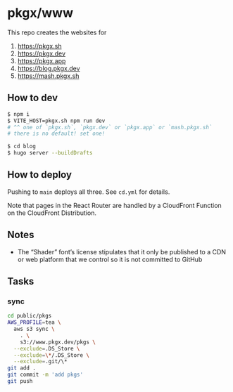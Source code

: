 # pkgx/www

This repo creates the websites for

1. https://pkgx.sh
2. https://pkgx.dev
3. https://pkgx.app
4. https://blog.pkgx.dev
5. https://mash.pkgx.sh

## How to dev

```sh
$ npm i
$ VITE_HOST=pkgx.sh npm run dev
# ^^ one of `pkgx.sh`, `pkgx.dev` or `pkgx.app` or `mash.pkgx.sh`
# there is no default! set one!

$ cd blog
$ hugo server --buildDrafts
```

## How to deploy

Pushing to `main` deploys all three. See `cd.yml` for details.

Note that pages in the React Router are handled by a CloudFront Function
on the CloudFront Distribution.

## Notes

* The “Shader” font’s license stipulates that it only be published to a CDN
  or web platform that we control so it is not committed to GitHub

## Tasks

### sync

```sh
cd public/pkgs
AWS_PROFILE=tea \
  aws s3 sync \
    . \
    s3://www.pkgx.dev/pkgs \
  --exclude=.DS_Store \
  --exclude=\*/.DS_Store \
  --exclude=.git/\*
git add .
git commit -m 'add pkgs'
git push
```
